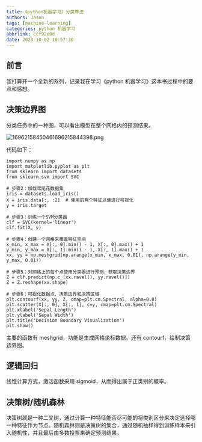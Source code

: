 ```yaml
---
title: 《python机器学习》分类算法
authors: Jason
tags: [machine-learning]
categories: python 机器学习
abbrlink: ccf92e0d
date: 2023-10-02 10:57:30
---
```


## 前言

我打算开一个全新的系列，记录我在学习《python 机器学习》这本书过程中的要点和感想。

## 决策边界图

分类任务中的一种图，可以看出模型在整个网格内的预测结果。

![16962158450461696215844398.png](https://cdn.jsdelivr.net/gh/li199-code/blog-imgs@main/16962158450461696215844398.png)

代码如下：

```
import numpy as np
import matplotlib.pyplot as plt
from sklearn import datasets
from sklearn.svm import SVC

# 步骤2：加载鸢尾花数据集
iris = datasets.load_iris()
X = iris.data[:, :2]  # 使用前两个特征以便进行可视化
y = iris.target

# 步骤3：训练一个SVM分类器
clf = SVC(kernel='linear')
clf.fit(X, y)

# 步骤4：创建一个网格来覆盖特征空间
x_min, x_max = X[:, 0].min() - 1, X[:, 0].max() + 1
y_min, y_max = X[:, 1].min() - 1, X[:, 1].max() + 1
xx, yy = np.meshgrid(np.arange(x_min, x_max, 0.01), np.arange(y_min, y_max, 0.01))

# 步骤5：对网格上的每个点使用分类器进行预测，获取决策边界
Z = clf.predict(np.c_[xx.ravel(), yy.ravel()])
Z = Z.reshape(xx.shape)

# 步骤6：可视化数据点、决策边界和决策区域
plt.contourf(xx, yy, Z, cmap=plt.cm.Spectral, alpha=0.8)
plt.scatter(X[:, 0], X[:, 1], c=y, cmap=plt.cm.Spectral)
plt.xlabel('Sepal Length')
plt.ylabel('Sepal Width')
plt.title('Decision Boundary Visualization')
plt.show()
```

主要的函数有 meshgrid，功能是生成网格坐标数据。还有 contourf，绘制决策边界图。

## 逻辑回归

线性计算方式，激活函数采用 sigmoid，从而得出属于正类别的概率。

## 决策树/随机森林

决策树就是一种二叉树，通过计算一种特征能否尽可能的将类别区分来决定选择哪一种特征作为节点。随机森林则是决策树的集合，通过随机抽样得到训练样本来引入随机性，并且最后由多数投票来确定预测结果。
